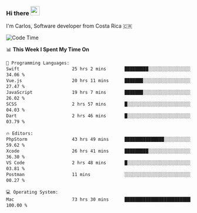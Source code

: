 ### Hi there <img src="https://media.giphy.com/media/hvRJCLFzcasrR4ia7z/giphy.gif" width="25px" height="25px">

I'm Carlos, Software developer from Costa Rica 🇨🇷

[//]: # (<a href="https://app.daily.dev/carum98"><img src="https://github.com/carum98/carum98/blob/main/devcard.svg" width="400" alt="Carlos Umaña Acevedo's Dev Card"/></a>)


<!--START_SECTION:waka-->
![Code Time](http://img.shields.io/badge/Code%20Time-10%2C997%20hrs%2055%20mins-blue)

📊 **This Week I Spent My Time On** 

```text
💬 Programming Languages: 
Swift                    25 hrs 2 mins       █████████░░░░░░░░░░░░░░░░   34.06 % 
Vue.js                   20 hrs 11 mins      ███████░░░░░░░░░░░░░░░░░░   27.47 % 
JavaScript               19 hrs 7 mins       ███████░░░░░░░░░░░░░░░░░░   26.02 % 
SCSS                     2 hrs 57 mins       █░░░░░░░░░░░░░░░░░░░░░░░░   04.03 % 
Dart                     2 hrs 46 mins       █░░░░░░░░░░░░░░░░░░░░░░░░   03.79 % 

🔥 Editors: 
PhpStorm                 43 hrs 49 mins      ███████████████░░░░░░░░░░   59.62 % 
Xcode                    26 hrs 41 mins      █████████░░░░░░░░░░░░░░░░   36.30 % 
VS Code                  2 hrs 48 mins       █░░░░░░░░░░░░░░░░░░░░░░░░   03.81 % 
Postman                  11 mins             ░░░░░░░░░░░░░░░░░░░░░░░░░   00.27 % 

💻 Operating System: 
Mac                      73 hrs 30 mins      █████████████████████████   100.00 % 
```


<!--END_SECTION:waka-->

